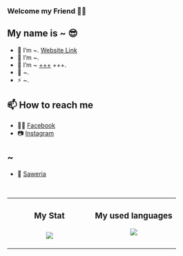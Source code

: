 ### Welcome my Friend 👋😊

## My name is ~ 😎
- 🔭 I’m ~. [Website Link](https://moneytory.000webhostapp.com/)
- 🌱 I’m ~.
- 👯 I’m ~ [+++](https://github.com/+++) +++.
- 💬 ~.
- ⚡ ~.

## 📫 How to reach me
- 👩‍💻 [Facebook](https://www.linkedin.com/in/adhy-wiranto-665882155/)
- 📷 [Instagram](https://www.instagram.com/wanindemilien/)


## ~
- 💸 [Saweria](https://saweria.co/adhywiranto44)

<br>

<table>
   <td width="50%" valign="top">
    <h3 align="center"> My Stat<h3>
    <p align="center">
      <img src="https://github-readme-stats.vercel.app/api?username=asasama&theme=algolia&column=7&no-frame=true" />
    </p>
   </td>
   <td width="50%" valign="top">
    <h3 align="center"> My used languages</h3>
     <p align="center">
      <img src="https://github-readme-stats.vercel.app/api/top-langs/?username=asasama&theme=outrun&column=7&no-frame=true"/>
     </p>
  </td>
</table>
